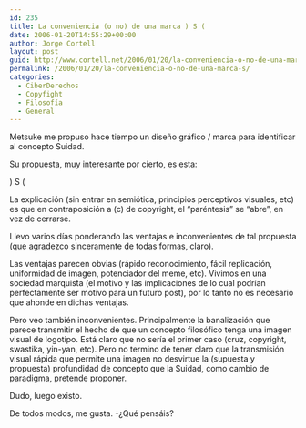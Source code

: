 ```yaml
---
id: 235
title: La conveniencia (o no) de una marca ) S (
date: 2006-01-20T14:55:29+00:00
author: Jorge Cortell
layout: post
guid: http://www.cortell.net/2006/01/20/la-conveniencia-o-no-de-una-marca-s/
permalink: /2006/01/20/la-conveniencia-o-no-de-una-marca-s/
categories:
  - CiberDerechos
  - Copyfight
  - Filosofí­a
  - General
---
```

Metsuke me propuso hace tiempo un diseño gráfico / marca para identificar al concepto Suidad.

Su propuesta, muy interesante por cierto, es esta:
  
) S (

La explicación (sin entrar en semiótica, principios perceptivos visuales, etc) es que en contraposición a (c) de copyright, el &#8220;paréntesis&#8221; se &#8220;abre&#8221;, en vez de cerrarse.

Llevo varios dí­as ponderando las ventajas e inconvenientes de tal propuesta (que agradezco sinceramente de todas formas, claro).

Las ventajas parecen obvias (rápido reconocimiento, fácil replicación, uniformidad de imagen, potenciador del meme, etc). Vivimos en una sociedad marquista (el motivo y las implicaciones de lo cual podrí­an perfectamente ser motivo para un futuro post), por lo tanto no es necesario que ahonde en dichas ventajas.

Pero veo también inconvenientes. Principalmente la banalización que parece transmitir el hecho de que un concepto filosófico tenga una imagen visual de logotipo. Está claro que no serí­a el primer caso (cruz, copyright, swastika, yin-yan, etc). Pero no termino de tener claro que la transmisión visual rápida que permite una imagen no desvirtue la (supuesta y propuesta) profundidad de concepto que la Suidad, como cambio de paradigma, pretende proponer.

Dudo, luego existo.

De todos modos, me gusta. -¿Qué pensáis?